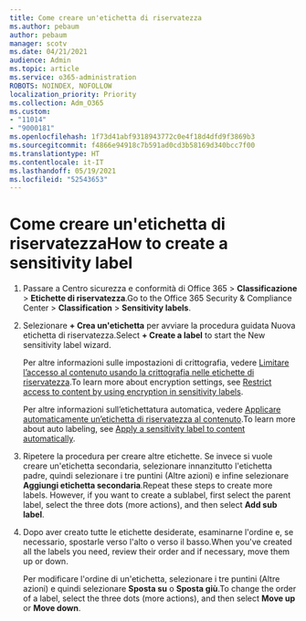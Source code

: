 ```yaml
---
title: Come creare un'etichetta di riservatezza
ms.author: pebaum
author: pebaum
manager: scotv
ms.date: 04/21/2021
audience: Admin
ms.topic: article
ms.service: o365-administration
ROBOTS: NOINDEX, NOFOLLOW
localization_priority: Priority
ms.collection: Adm_O365
ms.custom:
- "11014"
- "9000181"
ms.openlocfilehash: 1f73d41abf9318943772c0e4f18d4dfd9f3869b3
ms.sourcegitcommit: f4866e94918c7b591ad0cd3b58169d340bcc7f00
ms.translationtype: HT
ms.contentlocale: it-IT
ms.lasthandoff: 05/19/2021
ms.locfileid: "52543653"
---
```

# <a name="how-to-create-a-sensitivity-label"></a><span data-ttu-id="7fec9-102">Come creare un'etichetta di riservatezza</span><span class="sxs-lookup"><span data-stu-id="7fec9-102">How to create a sensitivity label</span></span>

1. <span data-ttu-id="7fec9-103">Passare a Centro sicurezza e conformità di Office 365 > **Classificazione** > **Etichette di riservatezza**.</span><span class="sxs-lookup"><span data-stu-id="7fec9-103">Go to the Office 365 Security & Compliance Center > **Classification** > **Sensitivity labels**.</span></span>

1. <span data-ttu-id="7fec9-104">Selezionare **+ Crea un'etichetta** per avviare la procedura guidata Nuova etichetta di riservatezza.</span><span class="sxs-lookup"><span data-stu-id="7fec9-104">Select **+ Create a label** to start the New sensitivity label wizard.</span></span>

    <span data-ttu-id="7fec9-105">Per altre informazioni sulle impostazioni di crittografia, vedere [Limitare l’accesso al contenuto usando la crittografia nelle etichette di riservatezza](https://go.microsoft.com/fwlink/?linkid=2106331).</span><span class="sxs-lookup"><span data-stu-id="7fec9-105">To learn more about encryption settings, see [Restrict access to content by using encryption in sensitivity labels](https://go.microsoft.com/fwlink/?linkid=2106331).</span></span>

    <span data-ttu-id="7fec9-106">Per altre informazioni sull’etichettatura automatica, vedere [Applicare automaticamente un’etichetta di riservatezza al contenuto](https://go.microsoft.com/fwlink/?linkid=2105837).</span><span class="sxs-lookup"><span data-stu-id="7fec9-106">To learn more about auto labeling, see [Apply a sensitivity label to content automatically](https://go.microsoft.com/fwlink/?linkid=2105837).</span></span>

1. <span data-ttu-id="7fec9-p101">Ripetere la procedura per creare altre etichette. Se invece si vuole creare un'etichetta secondaria, selezionare innanzitutto l'etichetta padre, quindi selezionare i tre puntini (Altre azioni) e infine selezionare **Aggiungi etichetta secondaria**.</span><span class="sxs-lookup"><span data-stu-id="7fec9-p101">Repeat these steps to create more labels. However, if you want to create a sublabel, first select the parent label, select the three dots (more actions), and then select **Add sub label**.</span></span>

1. <span data-ttu-id="7fec9-109">Dopo aver creato tutte le etichette desiderate, esaminarne l'ordine e, se necessario, spostarle verso l'alto o verso il basso.</span><span class="sxs-lookup"><span data-stu-id="7fec9-109">When you've created all the labels you need, review their order and if necessary, move them up or down.</span></span> 
    
    <span data-ttu-id="7fec9-110">Per modificare l'ordine di un'etichetta, selezionare i tre puntini (Altre azioni) e quindi selezionare **Sposta su** o **Sposta giù**.</span><span class="sxs-lookup"><span data-stu-id="7fec9-110">To change the order of a label, select the three dots (more actions), and then select **Move up** or **Move down**.</span></span>
